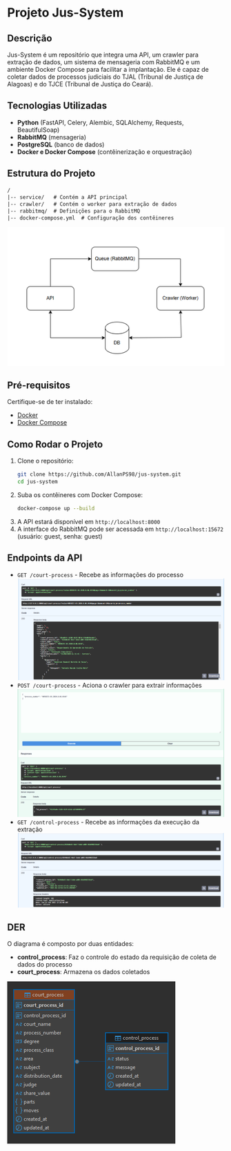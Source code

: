 # Projeto Jus-System

## Descrição

Jus-System é um repositório que integra uma API, um crawler para extração de dados, um sistema de mensageria com RabbitMQ e um ambiente Docker Compose para facilitar a implantação. Ele é capaz de coletar dados de processos judiciais do TJAL (Tribunal de Justiça de Alagoas) e do TJCE (Tribunal de Justiça do Ceará).

## Tecnologias Utilizadas

- **Python** (FastAPI, Celery, Alembic, SQLAlchemy, Requests, BeautifulSoap)
- **RabbitMQ** (mensageria)
- **PostgreSQL** (banco de dados)
- **Docker e Docker Compose** (contêinerização e orquestração)

## Estrutura do Projeto

```
/
|-- service/   # Contém a API principal
|-- crawler/   # Contém o worker para extração de dados
|-- rabbitmq/  # Definições para o RabbitMQ
|-- docker-compose.yml  # Configuração dos contêineres
```

![Arquitetura](doc/images/arch.png)

## Pré-requisitos

Certifique-se de ter instalado:

- [Docker](https://www.docker.com/)
- [Docker Compose](https://docs.docker.com/compose/)

## Como Rodar o Projeto

1. Clone o repositório:
   ```sh
   git clone https://github.com/AllanPS98/jus-system.git
   cd jus-system
   ```
2. Suba os contêineres com Docker Compose:
   ```sh
   docker-compose up --build
   ```
3. A API estará disponível em `http://localhost:8000`
4. A interface do RabbitMQ pode ser acessada em `http://localhost:15672` (usuário: guest, senha: guest)

## Endpoints da API

- `GET /court-process` - Recebe as informações do processo
![Resposta com dados do processo](doc/images/get_court_process.png)
- `POST /court-process` - Aciona o crawler para extrair informações
![Requisição de coleta](doc/images/post_court_process.png)
- `GET /control-process` - Recebe as informações da execução da extração
![Resposta com dados do status do processamento](doc/images/get_control_process.png)

## DER
O diagrama é composto por duas entidades:
   - **control_process**: Faz o controle do estado da requisição de coleta de dados do processo
   - **court_process**: Armazena os dados coletados

![DER](doc/images/der.png)




